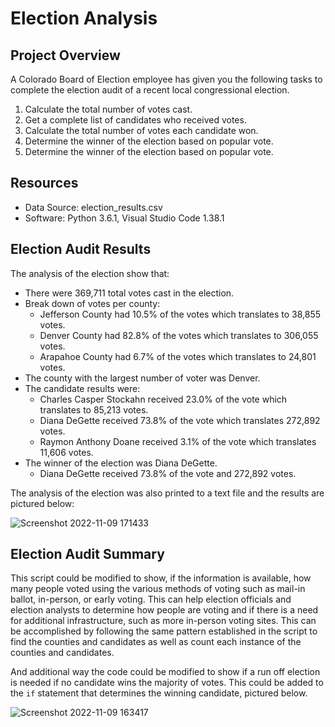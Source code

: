# Election Analysis

## Project Overview
A Colorado Board of Election employee has given you the following tasks to complete the election audit of a recent local congressional election.

1. Calculate the total number of votes cast.
2. Get a complete list of candidates who received votes.
3. Calculate the total number of votes each candidate won.
4. Determine the winner of the election based on popular vote.
5. Determine the winner of the election based on popular vote.

## Resources
- Data Source: election_results.csv
- Software: Python 3.6.1, Visual Studio Code 1.38.1

## Election Audit Results
The analysis of the election show that:
- There were 369,711 total votes cast in the election.
- Break down of votes per county:
  - Jefferson County had 10.5% of the votes which translates to 38,855 votes.
  - Denver County had 82.8% of the votes which translates to 306,055 votes.
  - Arapahoe County had 6.7% of the votes which translates to 24,801 votes.
- The county with the largest number of voter was Denver.
- The candidate results were:
  - Charles Casper Stockahn received 23.0% of the vote which translates to 85,213 votes.
  - Diana DeGette received 73.8% of the vote which translates 272,892 votes.
  - Raymon Anthony Doane received 3.1% of the vote which translates 11,606 votes.
- The winner of the election was Diana DeGette.
  - Diana DeGette received 73.8% of the vote and 272,892 votes.

The analysis of the election was also printed to a text file and the results are pictured below:

![Screenshot 2022-11-09 171433](https://user-images.githubusercontent.com/114427019/200969254-2794725e-b9f2-4027-aed5-661a60dddc79.png)

## Election Audit Summary
This script could be modified to show, if the information is available, how many people voted using the various methods of voting such as mail-in ballot, in-person, or early voting. This can help election officials and election analysts to determine how people are voting and if there is a need for additional infrastructure, such as more in-person voting sites. This can be accomplished by following the same pattern established in the script to find the counties and candidates as well as count each instance of the counties and candidates.

And additional way the code could be modified to show if a run off election is needed if no candidate wins the majority of votes. This could be added to the `if` statement that determines the winning candidate, pictured below.

![Screenshot 2022-11-09 163417](https://user-images.githubusercontent.com/114427019/200964801-0c1e5da1-3867-4d36-a620-14fced15d44c.png)

